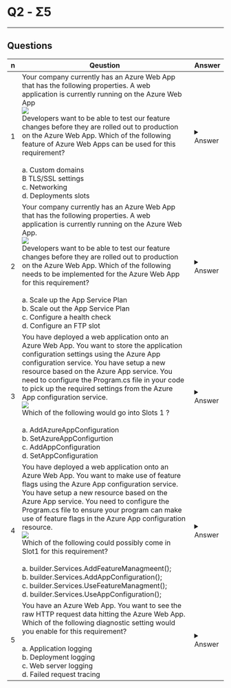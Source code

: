 # Q2 - Σ5

---

## Questions
|n|Qeustion|Answer|
|-|--------|------|
|1|Your company currently has an Azure Web App that has the following properties. A web application is currently running on the Azure Web App<br/>[<img src="https://i.imgur.com/oVtKn2W.png">](https://i.imgur.com/oVtKn2W.png)<br/>Developers want to be able to test our feature changes before they are rolled out to production on the Azure Web App. Which of the following feature of Azure Web Apps can be used for this requirement?<br/><br/>a. Custom domains<br/>B TLS/SSL settings<br/>c. Networking<br/>d. Deployments slots|<details><summary>Answer</summary>d. You can use deplyment stlos to test out new versions of the app</details>|
|2|Your company currently has an Azure Web App that has the following properties. A web application is currently running on the Azure Web App.<br/>[<img src="https://i.imgur.com/hmfamFj.png">](https://i.imgur.com/hmfamFj.png)<br/>Developers want to be able to test our feature changes before they are rolled out to production on the Azure Web App. Which of the following needs to be implemented for the Azure Web App for this requirement?<br/><br/>a. Scale up the App Service Plan<br/>b. Scale out the App Service Plan<br/>c. Configure a health check<br/>d. Configure an FTP slot|<details><summary>Answer</summary>A. Here we need to implement deployment slots. For this wee need to scale up the app Serivce plan to std or higher. Currently the web App is par of the Basic App Service Plan that does not support deplyment slots</details>|
|3|You have deployed a web application onto an Azure Web App. You want to store the application configuration settings using the Azure App configuration service. You have setup a new resource based on the Azure App service. You need to configure the Program.cs file in your code to pick up the required settings from the Azure App configuration service.<br/>[<img src="https://i.imgur.com/MtF9Ln4.png">](https://i.imgur.com/MtF9Ln4.png)<br/>Which of the following would go into Slots 1 ?<br/><br/>a. AddAzureAppConfiguration<br/>b. SetAzureAppConfigurtion<br/>c. AddAppConfiguration<br/>d. SetAppConfiguration|<details><summary>Answer</summary>a. You need to add the configuration via the addAzureAppConfiguration mehtod</details>|
|4|You have deployed a web application onto an Azure Web App. You want to make use of feature flags using the Azure App configuration service. You have setup a new resource based on the Azure App service. You need to configure the Program.cs file to ensure your program can make use of feature flags in the Azure App configuration resource.<br/>[<img src="https://i.imgur.com/6ent7C5.png">](https://i.imgur.com/6ent7C5.png)<br/>Which of the following could possibly come in Slot1 for this requirement?<br/><br/>a. builder.Services.AddFeatureManagmeent();<br/>b. builder.Services.AddAppConfiguration();<br/>c. builder.Services.UseFeatureManagment();<br/>d. builder.Services.UseAppConfiguration();|<details><summary>Answer</summary>a. Since we want to make use of Feature managment, wee need to add the service of FeatureManagment</details>|
|5|You have an Azure Web App. You want to see the raw HTTP request data hitting the Azure Web App. Which of the following diagnostic setting would you enable for this requirement?<br/><br/>a. Application logging<br/>b. Deployment logging<br/>c. Web server logging<br/>d. Failed request tracing|<details><summary>Answer</summary>c. You can enable web server logging for this requirement. For more information on diagnostic logging you can visit the URL - https://docs.microsoft.com/en-us/azure/app-service/troubleshoot-diagnostic-logs</details>|
